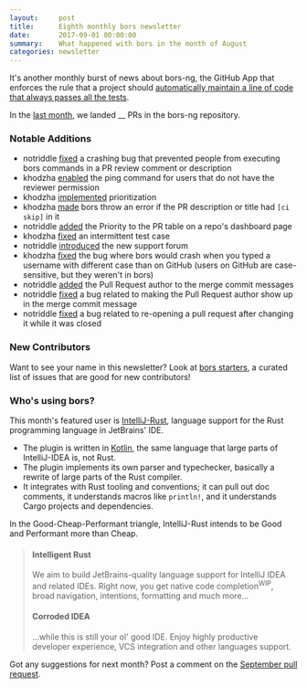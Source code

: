 ```yaml
---
layout:     post
title:      Eighth monthly bors newsletter
date:       2017-09-01 00:00:00
summary:    What happened with bors in the month of August
categories: newsletter
---
```


It's another monthly burst of news about bors-ng,
the GitHub App that enforces the rule that a project should
[automatically maintain a line of code that always passes all the tests](http://graydon2.dreamwidth.org/1597.html).

In the [last month](https://github.com/bors-ng/bors-ng/pulls?utf8=%E2%9C%93&q=is%3Apr%20is%3Aclosed%20closed%3A2017-08-01..2017-08-31),
we landed __ PRs in the bors-ng repository.


### Notable Additions

* notriddle [fixed](https://github.com/bors-ng/bors-ng/pull/249) a crashing bug that prevented people from executing bors commands in a PR review comment or description
* khodzha [enabled](https://github.com/bors-ng/bors-ng/pull/262) the ping command for users that do not have the reviewer permission
* khodzha [implemented](https://github.com/bors-ng/bors-ng/pull/258) prioritization
* khodzha [made](https://github.com/bors-ng/bors-ng/pull/265) bors throw an error if the PR description or title had `[ci skip]` in it
* notriddle [added](https://github.com/bors-ng/bors-ng/pull/268) the Priority to the PR table on a repo's dashboard page
* khodzha [fixed](https://github.com/bors-ng/bors-ng/pull/269) an intermittent test case
* notriddle [introduced](https://forum.bors.tech/) the new support forum
* khodzha [fixed](https://github.com/bors-ng/bors-ng/pull/273) the bug where bors would crash when you typed a username with different case than on GitHub (users on GitHub are case-sensitive, but they weren't in bors)
* notriddle [added](https://github.com/bors-ng/bors-ng/pull/275) the Pull Request author to the merge commit messages
* notriddle [fixed](https://github.com/bors-ng/bors-ng/pull/281) a bug related to making the Pull Request author show up in the merge commit message
* notriddle [fixed](https://github.com/bors-ng/bors-ng/pull/285) a bug related to re-opening a pull request after changing it while it was closed


### New Contributors

<!-- No new contributors this month. 😐 -->

Want to see your name in this newsletter? Look at [bors starters](https://bors.tech/starters/), a curated list of issues that are good for new contributors!


### Who's using bors?

This month's featured user is [IntelliJ-Rust], language support for the Rust programming language in JetBrains' IDE.

* The plugin is written in [Kotlin], the same language that large parts of IntelliJ-IDEA is, not Rust.
* The plugin implements its own parser and typechecker, basically a rewrite of large parts of the Rust compiler.
* It integrates with Rust tooling and conventions; it can pull out doc comments, it understands macros like `println!`, and it understands Cargo projects and dependencies.

In the Good-Cheap-Performant triangle, IntelliJ-Rust intends to be Good and Performant more than Cheap.

> #### Intelligent Rust
>
> We aim to build JetBrains-quality language support for IntelliJ IDEA and related IDEs. Right now, you get native code completion<sup title="Work in Progress">WIP</sup>, broad navigation, intentions, formatting and much more...
>
> #### Corroded IDEA
>
> ...while this is still your ol' good IDE. Enjoy highly productive developer experience, VCS integration and other languages support.

[IntelliJ-Rust]: https://intellij-rust.github.io/
[Kotlin]: https://kotlinlang.org/

Got any suggestions for next month?
Post a comment on the [September pull request](https://github.com/bors-ng/bors-ng.github.io/pull/28).
